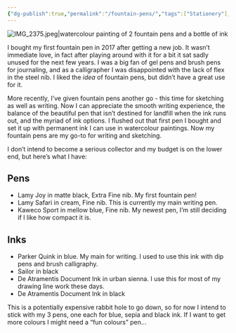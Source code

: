 ```yaml
---
{"dg-publish":true,"permalink":"/fountain-pens/","tags":["Stationery"],"noteIcon":"","created":"2023-11-06"}
---
```


![IMG_2375.jpeg|watercolour painting of 2 fountain pens and a bottle of ink](/img/user/assets/IMG_2375.jpeg)

I bought my first fountain pen in 2017 after getting a new job. It wasn’t immediate love, in fact after playing around with it for a bit it sat sadly unused for the next few years. I was a big fan of gel pens and brush pens for journaling, and as a calligrapher I was disappointed with the lack of flex in the steel nib. I liked the *idea* of fountain pens, but didn’t have a great use for it.

More recently, I’ve given fountain pens another go - this time for sketching as well as writing. Now I can appreciate the smooth writing experience, the balance of the beautiful pen that isn’t destined for landfill when the ink runs out, and the myriad of ink options. I flushed out that first pen I bought and set it up with permanent ink I can use in watercolour paintings. Now my fountain pens are my go-to for writing and sketching.

I don’t intend to become a serious collector and my budget is on the lower end, but here’s what I have:

## Pens
* Lamy Joy in matte black, Extra Fine nib. My first fountain pen!
* Lamy Safari in cream, Fine nib. This is currently my main writing pen.
* Kaweco Sport in mellow blue, Fine nib. My newest pen, I’m still deciding if I like how compact it is.

## Inks
* Parker Quink in blue. My main for writing. I used to use this ink with dip pens and brush calligraphy.
* Sailor in black
* De Atramentis Document Ink in urban sienna. I use this for most of my drawing line work these days.
* De Atramentis Document Ink in black

This is a potentially expensive rabbit hole to go down, so for now I intend to stick with my 3 pens, one each for blue, sepia and black ink. If I want to get more colours I might need a “fun colours” pen…